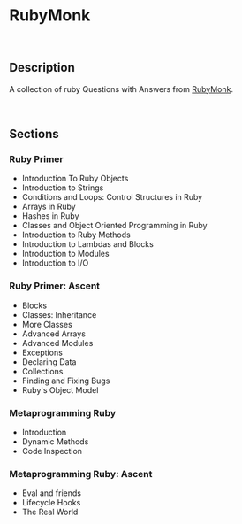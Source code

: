 # RubyMonk
<br />

## Description

A collection of ruby Questions with Answers from [RubyMonk](https://rubymonk.com/).

<br />


## Sections 

### Ruby Primer


* Introduction To Ruby Objects 
* Introduction to Strings 
* Conditions and Loops: Control Structures in Ruby 
* Arrays in Ruby 
* Hashes in Ruby 
* Classes and Object Oriented Programming in Ruby 
* Introduction to Ruby Methods 
* Introduction to Lambdas and Blocks
* Introduction to Modules 
* Introduction to I/O 

### Ruby Primer: Ascent

* Blocks 
* Classes: Inheritance 
* More Classes
* Advanced Arrays 
* Advanced Modules 
* Exceptions  
* Declaring Data  
* Collections 
* Finding and Fixing Bugs 
* Ruby's Object Model 

### Metaprogramming Ruby

* Introduction 
* Dynamic Methods 
* Code Inspection 

### Metaprogramming Ruby: Ascent

* Eval and friends 
* Lifecycle Hooks 
* The Real World 
